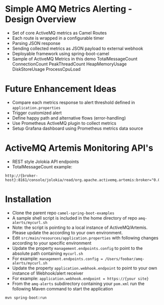# Simple AMQ Metrics Alerting - Design Overview
- Set of core ActiveMQ metrics as Camel Routes
- Each route is wrapped in a configurable timer
- Parsing JSON response
- Sending collected metrics as JSON payload to external webhook
- Deployable framework using spring-boot-camel
- Sample of ActiveMQ Metrics in this demo
TotalMessageCount
ConnectionCount
PeakThreadCount
HeapMemoryUsage
DiskStoreUsage
ProcessCpuLoad

# Future Enhancement Ideas
- Compare each metrics response to alert threshold defined in ```application.properties```
- Trigger customized alert
- Define happy path and alternative flows (error-handling)
- Use Prometheus ActiveMQ plugin to collect metrics
- Setup Grafana dashboard using Prometheus metrics data source

# ActiveMQ Artemis Monitoring API's
- REST style Jolokia API endpoints
- TotalMessageCount example:
```shell
http://{broker-host}:8161/console/jolokia/read/org.apache.activemq.artemis:broker="0.0.0.0"/TotalMessageCount
```

# Installation
- Clone the parent repo ```camel-spring-boot-examples```
- A sample shell script is included in the home directory of repo ```amq-alerts/mycurl.sh```
- Note: the script is pointing to a local instance of ActiveMQ/Artemis.  Please update the according to your own environment.
- Edit ```src/main/resources/application.properties``` with following changes according to your specific environment
- Update the property ```management.endpoints.config``` to point to the absolute path containing ```mycurl.sh```
- For example: ```management.endpoints.config = /Users/foobar/amq-alerts/mycurl.sh```
- Update the property ```application.webhook.endpoint``` to point to your own instance of Webhook/alert receiver
- For example: ```application.webhook.endpoint = https://{your site}```
- From the ```amq-alerts``` subdirectory containing your ```pom.xml``` run the following Maven command to start the application
```shell
mvn spring-boot:run
```
